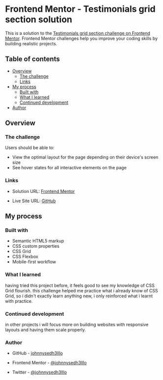 # Frontend Mentor - Testimonials grid section solution

This is a solution to the [Testimonials grid section challenge on Frontend Mentor](https://www.frontendmentor.io/challenges/testimonials-grid-section-Nnw6J7Un7). Frontend Mentor challenges help you improve your coding skills by building realistic projects. 

## Table of contents

- [Overview](#overview)
  - [The challenge](#the-challenge)
  - [Links](#links)
- [My process](#my-process)
  - [Built with](#built-with)
  - [What I learned](#what-i-learned)
  - [Continued development](#continued-development)
- [Author](#author)

## Overview

### The challenge

Users should be able to:

- View the optimal layout for the page depending on their device's screen size
- See hover states for all interactive elements on the page

### Links

- Solution URL: [Frontend Mentor](https://www.frontendmentor.io/challenges/testimonials-grid-section-Nnw6J7Un7/hub/testimonials-grid-section-6ipMI5D7zJ)

- Live Site URL: [GitHub](https://johnnysedh3lllo.github.io/testimonial-grid-layout-front-end-mentor/)


## My process

### Built with

- Semantic HTML5 markup
- CSS custom properties
- CSS Grid
- CSS Flexbox
- Mobile-first workflow

### What I learned
having tried this project before, it feels good to see my knowledge of CSS Grid flourish. this challenge helped me practice what i already know of CSS Grid, so i didn't exactly learn anything new, i only reinforced what i learnt with practice.

### Continued development
in other projects i will focus more on building websites with responsive layouts and having them scale properly.

### Author
- GitHub - [johnnysedh3lllo](https://github.com/johnnysedh3lllo)

- Frontend Mentor - [@johnnysedh3lllo](https://www.frontendmentor.io/profile/johnnysedh3lllo)

- Twitter - [@johnnysedh3lllo](https://www.twitter.com/johnnysedh3lllo)
